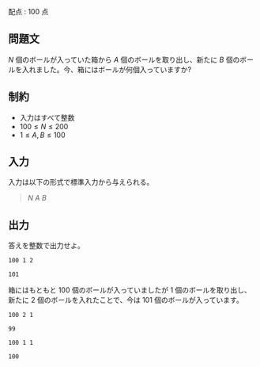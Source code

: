 配点 : $100$ 点

## 問題文

$N$ 個のボールが入っていた箱から $A$ 個のボールを取り出し、新たに $B$ 個のボールを入れました。今、箱にはボールが何個入っていますか?

## 制約

- 入力はすべて整数
- $100 \leq N \leq 200$
- $1 \leq A,B \leq 100$

## 入力

入力は以下の形式で標準入力から与えられる。

> $N$ $A$ $B$

## 出力

答えを整数で出力せよ。

```input1
100 1 2
```

```output1
101
```

箱にはもともと $100$ 個のボールが入っていましたが $1$ 個のボールを取り出し、新たに $2$ 個のボールを入れたことで、今は $101$ 個のボールが入っています。

```input2
100 2 1
```

```output2
99
```

```input3
100 1 1
```

```output3
100
```